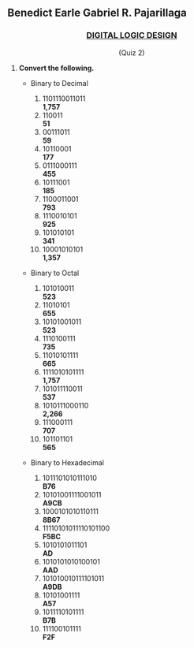## Benedict Earle Gabriel R. Pajarillaga

<center><h3><u>DIGITAL LOGIC DESIGN</u></h3></center>
<center>(Quiz 2)</center>

1. <b>Convert the following.</b>

   * Binary to Decimal
     1. 1101110011011  <br />
        **1,757**
     2. 110011        <br />
        **51**
     3. 00111011      <br />
        **59**
     4. 10110001      
        **177**
     5. 0111000111    <br />
        **455**
     6. 10111001      <br />
        **185**
     7. 1100011001    <br />
        **793**
     8. 1110010101    <br />
        **925**
     9.  101010101     <br />
        **341**
     10. 10001010101  <br />
         **1,357**

   * Binary to Octal
     1. 101010011     <br />
        **523**
     2. 11010101      <br />
        **655**
     3. 10101001011   <br />
        **523**
     4. 1110100111    <br />
        **735**
     5. 11010101111   <br />
        **665**
     6. 1111010101111  <br />
        **1,757**
     7. 101011110011   <br />
        **537**
     8. 1010111000110  <br />
        **2,266**
     9.  111000111      <br />
        **707**
     10. 101101101     <br />
         **565**

   * Binary to Hexadecimal
     1. 1011101010111010 <br />
        **B76**
     2. 10101001111001011 <br />
        **A9CB**
     3. 1000101010110111 <br />
        **8B67**
     4. 11110101011110101100 <br />
        **F5BC**
     5. 1010101011101    <br />
        **AD**
     6. 1010101010100101  <br />
        **AAD**
     7. 101010010111101011 <br />
        **A9DB**
     8. 10101001111      <br />
        **A57**
     9.  1011110101111    <br />
        **B7B**
     10. 111100101111     <br />
         **F2F**
